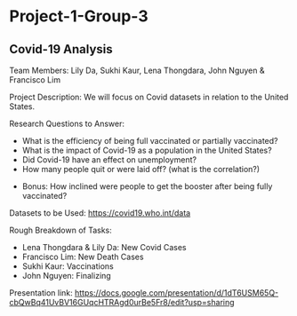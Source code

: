 # Project-1-Group-3
## Covid-19 Analysis

Team Members: Lily Da, Sukhi Kaur, Lena Thongdara, John Nguyen & Francisco Lim

Project Description: We will focus on Covid datasets in relation to the United States. 

Research Questions to Answer: 
  - What is the efficiency of being full vaccinated or partially vaccinated?
  - What is the impact of Covid-19 as a population in the United States?
  - Did Covid-19 have an effect on unemployment?
  - How many people quit or were laid off? (what is the correlation?) 
  * Bonus: How inclined were people to get the booster after being fully vaccinated?

Datasets to be Used: https://covid19.who.int/data


Rough Breakdown of Tasks:
  - Lena Thongdara & Lily Da: New Covid Cases
  - Francisco Lim: New Death Cases
  - Sukhi Kaur: Vaccinations
  - John Nguyen: Finalizing

Presentation link: https://docs.google.com/presentation/d/1dT6USM65Q-cbQwBq41UvBV16GUqcHTRAgd0urBe5Fr8/edit?usp=sharing
